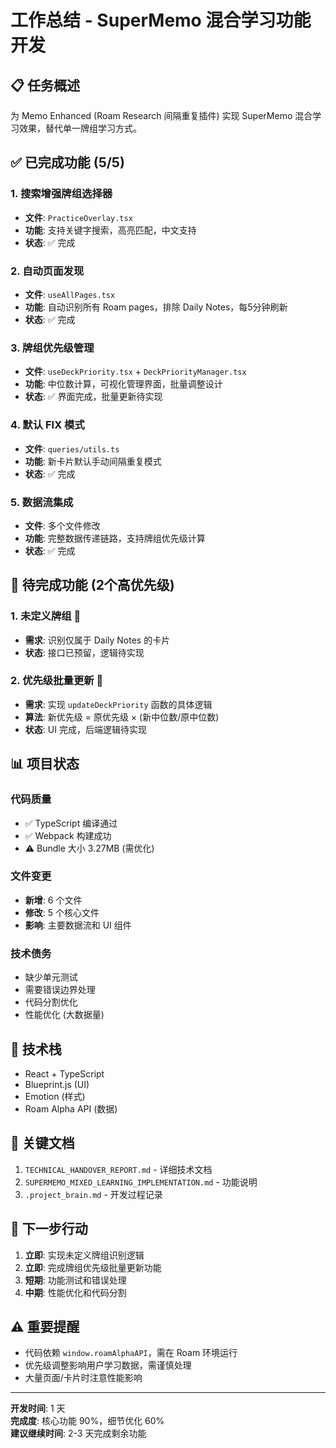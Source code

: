 # 工作总结 - SuperMemo 混合学习功能开发

## 📋 任务概述
为 Memo Enhanced (Roam Research 间隔重复插件) 实现 SuperMemo 混合学习效果，替代单一牌组学习方式。

## ✅ 已完成功能 (5/5)

### 1. 搜索增强牌组选择器
- **文件**: `PracticeOverlay.tsx` 
- **功能**: 支持关键字搜索，高亮匹配，中文支持
- **状态**: ✅ 完成

### 2. 自动页面发现
- **文件**: `useAllPages.tsx`
- **功能**: 自动识别所有 Roam pages，排除 Daily Notes，每5分钟刷新
- **状态**: ✅ 完成

### 3. 牌组优先级管理
- **文件**: `useDeckPriority.tsx` + `DeckPriorityManager.tsx`
- **功能**: 中位数计算，可视化管理界面，批量调整设计
- **状态**: ✅ 界面完成，批量更新待实现

### 4. 默认 FIX 模式
- **文件**: `queries/utils.ts`
- **功能**: 新卡片默认手动间隔重复模式
- **状态**: ✅ 完成

### 5. 数据流集成
- **文件**: 多个文件修改
- **功能**: 完整数据传递链路，支持牌组优先级计算
- **状态**: ✅ 完成

## 🚧 待完成功能 (2个高优先级)

### 1. 未定义牌组 🔴
- **需求**: 识别仅属于 Daily Notes 的卡片
- **状态**: 接口已预留，逻辑待实现

### 2. 优先级批量更新 🔴  
- **需求**: 实现 `updateDeckPriority` 函数的具体逻辑
- **算法**: 新优先级 = 原优先级 × (新中位数/原中位数)
- **状态**: UI 完成，后端逻辑待实现

## 📊 项目状态

### 代码质量
- ✅ TypeScript 编译通过
- ✅ Webpack 构建成功  
- ⚠️ Bundle 大小 3.27MB (需优化)

### 文件变更
- **新增**: 6 个文件
- **修改**: 5 个核心文件
- **影响**: 主要数据流和 UI 组件

### 技术债务
- 缺少单元测试
- 需要错误边界处理
- 代码分割优化
- 性能优化 (大数据量)

## 🔧 技术栈
- React + TypeScript
- Blueprint.js (UI)
- Emotion (样式)
- Roam Alpha API (数据)

## 📝 关键文档
1. `TECHNICAL_HANDOVER_REPORT.md` - 详细技术文档
2. `SUPERMEMO_MIXED_LEARNING_IMPLEMENTATION.md` - 功能说明
3. `.project_brain.md` - 开发过程记录

## 🎯 下一步行动
1. **立即**: 实现未定义牌组识别逻辑
2. **立即**: 完成牌组优先级批量更新功能
3. **短期**: 功能测试和错误处理
4. **中期**: 性能优化和代码分割

## ⚠️ 重要提醒
- 代码依赖 `window.roamAlphaAPI`，需在 Roam 环境运行
- 优先级调整影响用户学习数据，需谨慎处理
- 大量页面/卡片时注意性能影响

---
**开发时间**: 1 天  
**完成度**: 核心功能 90%，细节优化 60%  
**建议继续时间**: 2-3 天完成剩余功能 